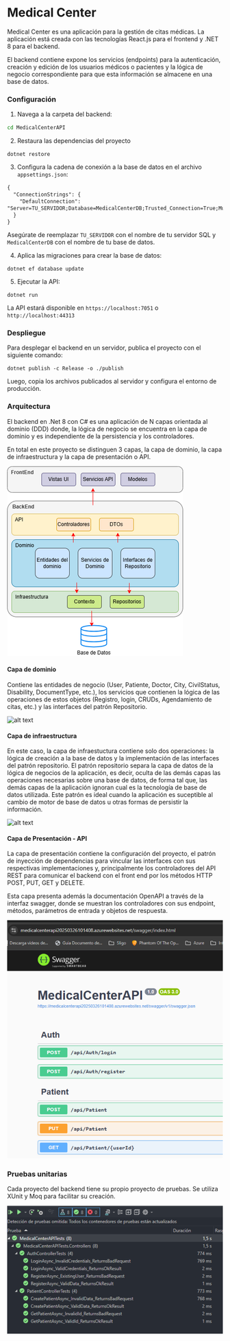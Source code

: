 # Medical Center

Medical Center es una aplicación para la gestión de citas médicas. La aplicación está creada con las tecnologías React.js para el frontend y .NET 8 para el backend.

El backend contiene expone los servicios (endpoints) para la autenticación, creación y edición de los usuarios médicos o pacientes y la lógica de negocio correspondiente para que esta información se almacene en una base de datos.


### Configuración
1. Navega a la carpeta del backend:
```bash
cd MedicalCenterAPI
```
2. Restaura las dependencias del proyecto
```
dotnet restore
```
3. Configura la cadena de conexión a la base de datos en el archivo `appsettings.json`:

```
{
  "ConnectionStrings": {
    "DefaultConnection": "Server=TU_SERVIDOR;Database=MedicalCenterDB;Trusted_Connection=True;MultipleActiveResultSets=true"
  }
}
```
Asegúrate de reemplazar `TU_SERVIDOR` con el nombre de tu servidor SQL y `MedicalCenterDB` con el nombre de tu base de datos.

4. Aplica las migraciones para crear la base de datos:

```
dotnet ef database update
```
5. Ejecutar la API:
```
dotnet run
```
La API estará disponible en `https://localhost:7051` o `http://localhost:44313`

### Despliegue
Para desplegar el backend en un servidor, publica el proyecto con el siguiente comando:

```
dotnet publish -c Release -o ./publish
```
Luego, copia los archivos publicados al servidor y configura el entorno de producción.

### Arquitectura 

El backend en .Net 8 con C# es una aplicación de N capas orientada al dominio (DDD) donde, la lógica de negocio se encuentra en la capa de dominio y es independiente de la persistencia y los controladores.

En total en este proyecto se distinguen 3 capas, la capa de dominio, la capa de infraestructura y la capa de presentación o API.

![alt text](image-2.png)

#### Capa de dominio
Contiene las entidades de negocio (User, Patiente, Doctor, City, CivilStatus, Disability, DocumentType, etc.), los servicios que contienen la lógica de las operaciones de estos objetos (Registro, login, CRUDs, Agendamiento de citas, etc.) y las interfaces del patrón Repositorio.

![alt text](<medicalcenter-Mapa de navegación paciente-Capa de dominio Usuarios.drawio-1.png>)

#### Capa de infraestructura
En este caso, la capa de infraestuctura contiene solo dos operaciones: la lógica de creación a la base de datos y la implementación de las interfaces del patrón repositorio.
El patrón repositorio separa la capa de datos de la lógica de negocios de la aplicación, es decir, oculta de las demás capas las operaciones necesarias sobre una base de datos, de forma tal que, las demás capas de la aplicación ignoran cual es la tecnología de base de datos utilizada. Este patrón es ideal cuando la aplicación es suceptible al cambio de motor de base de datos u otras formas de persistir la información.

![alt text](<medicalcenter-Mapa de navegación paciente-Capa de Infraestructura.drawio.png>)

#### Capa de Presentación - API
La capa de presentación contiene la configuración del proyecto, el patrón de inyección de dependencias para vincular las interfaces con sus respectivas implementaciones y, principalmente los controladores del API REST para comunicar el backend con el front end por los métodos HTTP POST, PUT, GET y DELETE.

Esta capa presenta además la documentación OpenAPI a través de la interfaz swagger, donde se muestran los controladores con sus endpoint, métodos, parámetros de entrada y objetos de respuesta.

![alt text](image.png)

### Pruebas unitarias

Cada proyecto del backend tiene su propio proyecto de pruebas.
Se utiliza XUnit y Moq para facilitar su creación.

![alt text](image-1.png)
